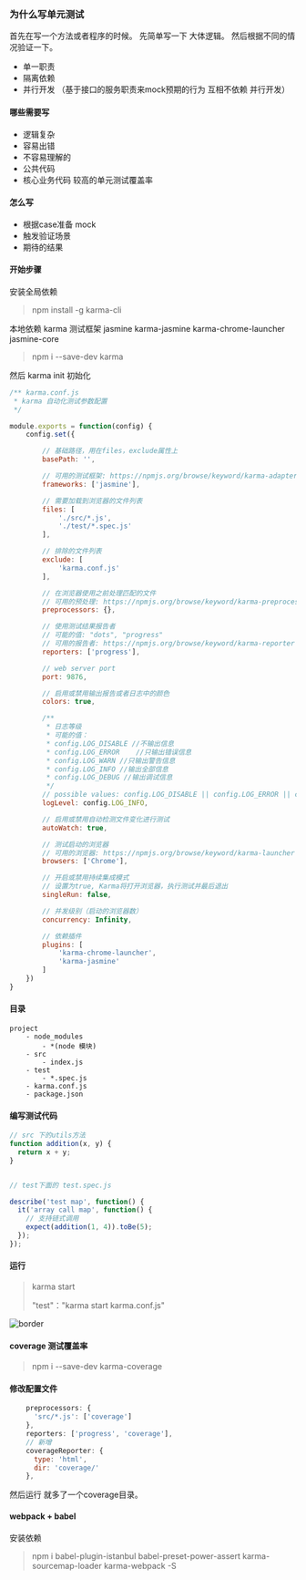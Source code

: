 ### 为什么写单元测试

首先在写一个方法或者程序的时候。 先简单写一下 大体逻辑。 然后根据不同的情况验证一下。 

* 单一职责
* 隔离依赖
* 并行开发 （基于接口的服务职责来mock预期的行为 互相不依赖 并行开发）



#### 哪些需要写

* 逻辑复杂
* 容易出错
* 不容易理解的
* 公共代码 
* 核心业务代码 较高的单元测试覆盖率



#### 怎么写 

* 根据case准备 mock
* 触发验证场景
* 期待的结果





#### 开始步骤

安装全局依赖

> npm install -g karma-cli 

本地依赖  karma 测试框架 jasmine karma-jasmine  karma-chrome-launcher jasmine-core 

> npm i --save-dev karma  

然后 karma init 初始化

```javascript
/** karma.conf.js
 * karma 自动化测试参数配置
 */

module.exports = function(config) {
    config.set({

        // 基础路径，用在files，exclude属性上
        basePath: '',

        // 可用的测试框架: https://npmjs.org/browse/keyword/karma-adapter
        frameworks: ['jasmine'],

        // 需要加载到浏览器的文件列表
        files: [
            './src/*.js',
            './test/*.spec.js'
        ],

        // 排除的文件列表
        exclude: [
            'karma.conf.js'
        ],

        // 在浏览器使用之前处理匹配的文件
        // 可用的预处理: https://npmjs.org/browse/keyword/karma-preprocessor
        preprocessors: {},

        // 使用测试结果报告者
        // 可能的值: "dots", "progress"
        // 可用的报告者: https://npmjs.org/browse/keyword/karma-reporter
        reporters: ['progress'],

        // web server port
        port: 9876,

        // 启用或禁用输出报告或者日志中的颜色
        colors: true,

        /**
         * 日志等级
         * 可能的值：
         * config.LOG_DISABLE //不输出信息
         * config.LOG_ERROR    //只输出错误信息
         * config.LOG_WARN //只输出警告信息
         * config.LOG_INFO //输出全部信息
         * config.LOG_DEBUG //输出调试信息
         */
        // possible values: config.LOG_DISABLE || config.LOG_ERROR || config.LOG_WARN || config.LOG_INFO || config.LOG_DEBUG
        logLevel: config.LOG_INFO,

        // 启用或禁用自动检测文件变化进行测试
        autoWatch: true,

        // 测试启动的浏览器
        // 可用的浏览器: https://npmjs.org/browse/keyword/karma-launcher
        browsers: ['Chrome'],

        // 开启或禁用持续集成模式
        // 设置为true, Karma将打开浏览器，执行测试并最后退出
        singleRun: false,

        // 并发级别（启动的浏览器数）
        concurrency: Infinity,

        // 依赖插件
        plugins: [
            'karma-chrome-launcher',
            'karma-jasmine'
        ]
    })
}
```

#### 目录

```
project
    - node_modules
        - *(node 模块)
    - src
        - index.js
    - test
        - *.spec.js
    - karma.conf.js
    - package.json
```

#### 编写测试代码

```javascript
// src 下的utils方法
function addition(x, y) {
  return x + y;
}


// test下面的 test.spec.js

describe('test map', function() {
  it('array call map', function() {
    // 支持链式调用 
    expect(addition(1, 4)).toBe(5);
  });
});
```

#### 运行

>karma start
>
>"test"："karma start karma.conf.js"



![border]()



#### coverage 测试覆盖率

>npm i --save-dev karma-coverage



#### 修改配置文件

```javascript
	preprocessors: {
      'src/*.js': ['coverage']
    },    
	reporters: ['progress', 'coverage'],
    // 新增
    coverageReporter: {
      type: 'html',
      dir: 'coverage/'
    },
```

 然后运行 就多了一个coverage目录。



#### webpack + babel

安装依赖 

> npm i babel-plugin-istanbul babel-preset-power-assert karma-sourcemap-loader karma-webpack -S


